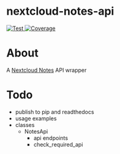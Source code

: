 # nextcloud-notes-api

<a href="https://github.com/coma64/nextcloud-notes-api/actions?query=workflow%3ATest" target="_blank">
    <img src="https://github.com/coma64/nextcloud-notes-api/workflows/Test/badge.svg" alt="Test">
</a>
<a href="https://codecov.io/gh/coma64/nextcloud-notes-api" target="_blank">
    <img src="https://img.shields.io/codecov/c/github/coma64/nextcloud-notes-api?color=%2334D058" alt="Coverage">
</a>
<br />

# About

A [Nextcloud Notes](https://github.com/nextcloud/notes) API wrapper

# Todo

- publish to pip and readthedocs
- usage examples
- classes
  - NotesApi
    - api endpoints
    - check_required_api
